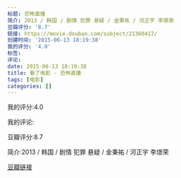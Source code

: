 ```yaml
---
标题: 恐怖直播
简介: 2013 / 韩国 / 剧情 犯罪 悬疑 / 金秉祐 / 河正宇 李璟荣
豆瓣评分: '8.7'
链接: https://movie.douban.com/subject/21360417/
创建时间: '2015-06-13 18:19:38'
我的评分: '4.0'
标签:
评论:
date: 2015-06-13 18:19:38
title: 看了电影 - 恐怖直播
tags: [电影]
categories: []
---
```


我的评分:4.0

我的评论:

豆瓣评分:8.7

简介:2013 / 韩国 / 剧情 犯罪 悬疑 / 金秉祐 / 河正宇 李璟荣

[豆瓣链接](https://movie.douban.com/subject/21360417/)

